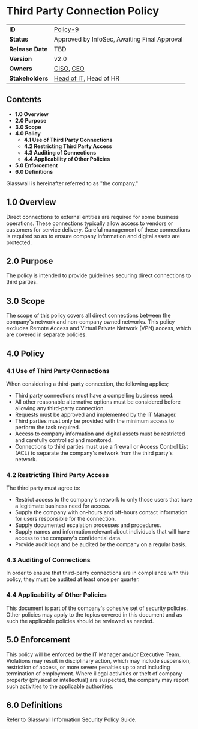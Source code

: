 # Third Party Connection Policy

|                  |            | 
|------------------|------------|
| **ID**           | [Policy-9](https://glasswall.atlassian.net/browse/POLICY-26) |
| **Status**       |Approved by InfoSec, Awaiting Final Approval        |
| **Release Date** | TBD        |
| **Version**      | v2.0       |
| **Owners**       | [CISO](https://glasswall.atlassian.net/browse/ROLE-38), [CEO](https://glasswall.atlassian.net/browse/ROLE-37)       |
| **Stakeholders** | [Head of IT](https://glasswall.atlassian.net/browse/ROLE-43), Head of HR|

## Contents

- **1.0 Overview**
- **2.0 Purpose**
- **3.0 Scope** 
- **4.0 Policy**
  - **4.1 Use of Third Party Connections**
  - **4.2 Restricting Third Party Access**
  - **4.3 Auditing of Connections**
  - **4.4 Applicability of Other Policies**
- **5.0 Enforcement**
- **6.0 Definitions**
  
Glasswall is hereinafter referred to as "the company." 

## 1.0 Overview

Direct connections to external entities are required for some business operations.  These connections typically allow access to vendors or customers for service delivery.  Careful management of these connections is required so as to ensure company information and digital assets are protected.

## 2.0 Purpose 

The policy is intended to provide guidelines securing direct connections to third parties.

## 3.0 Scope 

The scope of this policy covers all direct connections between the company's network and non-company owned networks.  This policy excludes Remote Access and Virtual Private Network (VPN) access, which are covered in separate policies.

## 4.0 Policy 

### 4.1 Use of Third Party Connections

When considering a third-party connection, the following applies;
- Third party connections must have a compelling business need.
- All other reasonable alternative options must be considered before allowing any third-party connection.
- Requests must be approved and implemented by the IT Manager.
- Third parties must only be provided with the minimum access to perform the task required.
- Access to company information and digital assets must be restricted and carefully controlled and monitored.
- Connections to third parties must use a firewall or Access Control List (ACL) to separate the company's network from the third party's network.

### 4.2 Restricting Third Party Access

The third party must agree to:
- Restrict access to the company's network to only those users that have a legitimate business need for access.
- Supply the company with on-hours and off-hours contact information for users responsible for the connection.
- Supply documented escalation processes and procedures.
- Supply names and information relevant about individuals that will have access to the company's confidential data.
- Provide audit logs and be audited by the company on a regular basis.

### 4.3 Auditing of Connections

In order to ensure that third-party connections are in compliance with this policy, they must be audited at least once per quarter.

### 4.4 Applicability of Other Policies

This document is part of the company's cohesive set of security policies.  Other policies may apply to the topics covered in this document and as such the applicable policies should be reviewed as needed.

## 5.0 Enforcement 

This policy will be enforced by the IT Manager and/or Executive Team. Violations may result in disciplinary action, which may include suspension, restriction of access, or more severe penalties up to and including termination of employment. Where illegal activities or theft of company property (physical or intellectual) are suspected, the company may report such activities to the applicable authorities.

## 6.0 Definitions 

Refer to Glasswall Information Security Policy Guide.
